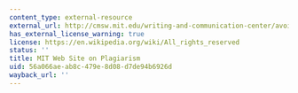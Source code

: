 ```yaml
---
content_type: external-resource
external_url: http://cmsw.mit.edu/writing-and-communication-center/avoiding-plagiarism/
has_external_license_warning: true
license: https://en.wikipedia.org/wiki/All_rights_reserved
status: ''
title: MIT Web Site on Plagiarism
uid: 56a066ae-ab8c-479e-8d08-d7de94b6926d
wayback_url: ''
---
```

